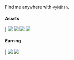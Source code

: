 Find me anywhere with `@ykdhan`.


#### Assets
| <img src="https://img.shields.io/badge/Flutter-61c9f9?style=flat&logo=flutter&logoColor=white"/> <img src="https://img.shields.io/badge/Vue-41b883?style=flat&logo=vuedotjs&logoColor=white"/> <img src="https://img.shields.io/badge/Sass-CC6699?style=flat&logo=sass&logoColor=white"/> <img src="https://img.shields.io/badge/Three.js-000000?style=flat&logo=threedotjs&logoColor=white"/>


#### Earning
| <img src="https://img.shields.io/badge/React-61DAFB?style=flat&logo=react&logoColor=white"/> <img src="https://img.shields.io/badge/Swift-F05138?style=flat&logo=swift&logoColor=white"/>

